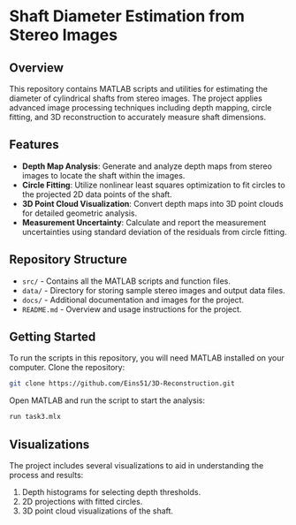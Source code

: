 # Shaft Diameter Estimation from Stereo Images

## Overview
This repository contains MATLAB scripts and utilities for estimating the diameter of cylindrical shafts from stereo images. The project applies advanced image processing techniques including depth mapping, circle fitting, and 3D reconstruction to accurately measure shaft dimensions.

## Features
- **Depth Map Analysis**: Generate and analyze depth maps from stereo images to locate the shaft within the images.
- **Circle Fitting**: Utilize nonlinear least squares optimization to fit circles to the projected 2D data points of the shaft.
- **3D Point Cloud Visualization**: Convert depth maps into 3D point clouds for detailed geometric analysis.
- **Measurement Uncertainty**: Calculate and report the measurement uncertainties using standard deviation of the residuals from circle fitting.

## Repository Structure
- `src/` - Contains all the MATLAB scripts and function files.
- `data/` - Directory for storing sample stereo images and output data files.
- `docs/` - Additional documentation and images for the project.
- `README.md` - Overview and usage instructions for the project.

## Getting Started
To run the scripts in this repository, you will need MATLAB installed on your computer. Clone the repository:
```bash
git clone https://github.com/Eins51/3D-Reconstruction.git
```
Open MATLAB and run the script to start the analysis:
```bash
run task3.mlx
```

## Visualizations
The project includes several visualizations to aid in understanding the process and results:
1. Depth histograms for selecting depth thresholds.
2. 2D projections with fitted circles.
3. 3D point cloud visualizations of the shaft.
